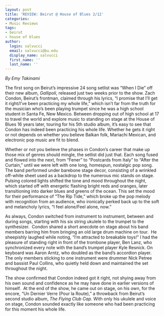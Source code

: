 ```yaml
---
layout: post
title: 'REVIEW: Beirut @ House of Blues 2/12'
categories:
- Music Reviews
tags:
- beirut
- house of blues
author:
  login: salvucci
  email: salvucci@bu.edu
  display_name: salvucci
  first_name: ''
  last_name: ''
---
```

_By Emy Takinami_

The first song on Beirut’s impressive 24 song setlist was “When I Die” off their new album, _Gallipoli_, released just two weeks prior to the show. Zach Condon, Beirut’s frontman, claimed through his lyrics, “I promise that I’ll get it right/I’ve been practicing my whole life,” which isn’t far from the truth for the musician who’s been playing trumpet since he was a high school student in Santa Fe, New Mexico. Between dropping out of high school at 17 to travel the world and explore music to standing on stage at the House of Blues 16 years later, touring for his 5th studio album, it’s easy to see that Condon has indeed been practicing his whole life. Whether he gets it right or not depends on whether you believe Balkan folk, Mariachi Mexican, and electronic pop music are fit to blend.

Whether or not you believe the phases in Condon’s career that make up those mix of genres should mingle, the setlist did just that. Each song fused and flowed into the next, from “Fener” to “Postcards from Italy” to “After the Curtain,” until we were left with one long, homespun, nostalgic pop song. The band performed under barebone stage decor, consisting of a wrinkled off-white sheet used as a backdrop to the numerous mic stands on stage. Pulsing colored lights shifted the tone and mood throughout the night, which started off with energetic flashing bright reds and oranges, later transitioning into darker blues and greens of the ocean. This set the mood for their performance of “The Rip Tide,” which broke up the pop melody with recognition from an audience, who ironically perked back up to the soft and melancholy lyrics, “I feel alone/Feel alone, now.”

As always, Condon switched from instrument to instrument, between and during songs, starting with his six string ukulele to the trumpet to the synthesizer.  Condon shared a short anecdote on stage about his band members barring him from bringing an old large drum machine on tour.  He sheepishly laughed while noting, “I’m attracted to breakable toys!” I had the pleasure of standing right in front of the trombone player, Ben Lanz, who synchronized every note with the band’s trumpet player Kyle Resnick. On keyboard was Aaron Arntz, who doubled as the band’s accordion player. The only members sticking to one instrument were drummer Nick Petree and bassist Paul Collins, who quietly held down and maintained the set throughout the night.

The show confirmed that Condon indeed got it right, not shying away from his own sound and confidence as he may have done in earlier versions of himself.  At the end of the show, he came out on stage, on his own, for the encore, “Un Dernier Verre (Pour la Route),” a throwback from Beirut’s second studio album, _The Flying Club Cap._ With only his ukulele and voice on stage, Condon sounded exactly like someone who had been practicing for this moment his whole life.